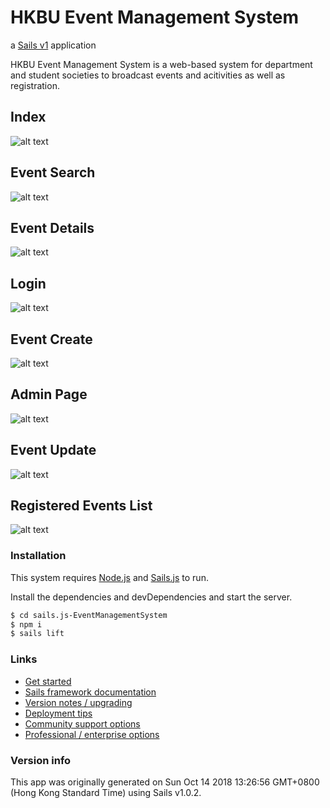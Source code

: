 # HKBU Event Management System

a [Sails v1](https://sailsjs.com) application

HKBU Event Management System is a web-based system for department and student societies to broadcast events and acitivities as well as registration.

## Index
![alt text](https://github.com/HK-KYL/sails.js-EventManagementSystem/blob/master/readme_img/index.png?raw=true)

## Event Search
![alt text](https://github.com/HK-KYL/sails.js-EventManagementSystem/blob/master/readme_img/search_page.png?raw=true)

## Event Details
![alt text](https://github.com/HK-KYL/sails.js-EventManagementSystem/blob/master/readme_img/event_details.JPG?raw=true)

## Login
![alt text](https://github.com/HK-KYL/sails.js-EventManagementSystem/blob/master/readme_img/login_page.JPG?raw=true)

## Event Create
![alt text](https://github.com/HK-KYL/sails.js-EventManagementSystem/blob/master/readme_img/create_page.png?raw=true)

## Admin Page
![alt text](https://github.com/HK-KYL/sails.js-EventManagementSystem/blob/master/readme_img/admin_page.JPG?raw=true)

## Event Update
![alt text](https://github.com/HK-KYL/sails.js-EventManagementSystem/blob/master/readme_img/update_page.JPG?raw=true)

## Registered Events List
![alt text](https://github.com/HK-KYL/sails.js-EventManagementSystem/blob/master/readme_img/registered_events.JPG?raw=true)

### Installation

This system requires [Node.js](https://nodejs.org/) and [Sails.js](https://sailsjs.com) to run.

Install the dependencies and devDependencies and start the server.

```sh
$ cd sails.js-EventManagementSystem
$ npm i
$ sails lift
```

### Links

+ [Get started](https://sailsjs.com/get-started)
+ [Sails framework documentation](https://sailsjs.com/documentation)
+ [Version notes / upgrading](https://sailsjs.com/documentation/upgrading)
+ [Deployment tips](https://sailsjs.com/documentation/concepts/deployment)
+ [Community support options](https://sailsjs.com/support)
+ [Professional / enterprise options](https://sailsjs.com/enterprise)

### Version info

This app was originally generated on Sun Oct 14 2018 13:26:56 GMT+0800 (Hong Kong Standard Time) using Sails v1.0.2.
